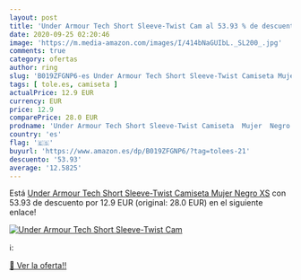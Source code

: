```yaml
---
layout: post
title: 'Under Armour Tech Short Sleeve-Twist Cam al 53.93 % de descuento'
date: 2020-09-25 02:20:46
image: 'https://m.media-amazon.com/images/I/414bNaGUIbL._SL200_.jpg'
comments: true
category: ofertas
author: ring
slug: 'B019ZFGNP6-es Under Armour Tech Short Sleeve-Twist Camiseta Mujer Negro XS'
tags: [ tole.es, camiseta ]
actualPrice: 12.9 EUR
currency: EUR
price: 12.9
comparePrice: 28.0 EUR
prodname: 'Under Armour Tech Short Sleeve-Twist Camiseta  Mujer  Negro  XS'
country: 'es'
flag: '🇪🇸'
buyurl: 'https://www.amazon.es/dp/B019ZFGNP6/?tag=tolees-21'
descuento: '53.93'
average: '12.5825'
---
```


Está [Under Armour Tech Short Sleeve-Twist Camiseta  Mujer  Negro  XS](https://www.amazon.es/dp/B019ZFGNP6/?tag=tolees-21) con 53.93 de descuento por 12.9 EUR (original: 28.0 EUR) en el siguiente enlace!

[![Under Armour Tech Short Sleeve-Twist Cam](https://m.media-amazon.com/images/I/414bNaGUIbL._SL200_.jpg)](https://www.amazon.es/dp/B019ZFGNP6/?tag=tolees-21)

ℹ️:


[🛒 Ver la oferta!!](https://www.amazon.es/dp/B019ZFGNP6/?tag=tolees-21)
